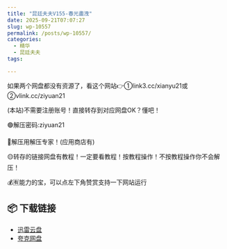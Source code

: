 ```yaml
---
title: "昆廷夫夫V155-春光盡洩"
date: 2025-09-21T07:07:27
slug: wp-10557
permalink: /posts/wp-10557/
categories:
  - 精华
  - 昆廷夫夫
tags:

---
```


如果两个网盘都没有资源了，看这个网站👉①link3.cc/xianyu21或②vlink.cc/ziyuan21

(本站)不需要注册账号！直接转存到对应网盘OK？懂吧！

🟢解压密码:ziyuan21

🔵解压用解压专家！(应用商店有)

🟡转存的链接网盘有教程！一定要看教程！按教程操作！不按教程操作你不会解压！

💰🈶能力的宝，可以点左下角赞赏支持一下网站运行

## 📦 下载链接
- [迅雷云盘](https://blziyuan21.com/pay-download/10557?key=887128089b&down_id=0)
- [夸克网盘](https://blziyuan21.com/pay-download/10557?key=887128089b&down_id=1)

